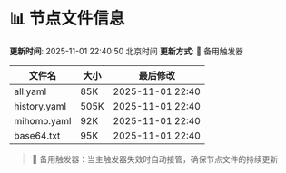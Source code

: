 # 📊 节点文件信息

**更新时间**: 2025-11-01 22:40:50 北京时间
**更新方式**: 🔄 备用触发器

| 文件名 | 大小 | 最后修改 |
|--------|------|----------|
| all.yaml | 85K | 2025-11-01 22:40 |
| history.yaml | 505K | 2025-11-01 22:40 |
| mihomo.yaml | 92K | 2025-11-01 22:40 |
| base64.txt | 95K | 2025-11-01 22:40 |

> 🔄 备用触发器：当主触发器失效时自动接管，确保节点文件的持续更新
